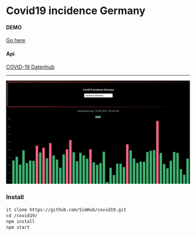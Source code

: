 # Covid19 incidence Germany

#### DEMO  

[Go here](https://simhub.github.io/covid19/)

#### Api

[COVID-19 Datenhub](https://npgeo-corona-npgeo-de.hub.arcgis.com/datasets/dd4580c810204019a7b8eb3e0b329dd6_0)

---

![covid19 image](/img/covid19.png)

### Install

```
it clone https://github.com/SimHub/covid19.git
cd /covid19/
npm install
npm start
```
